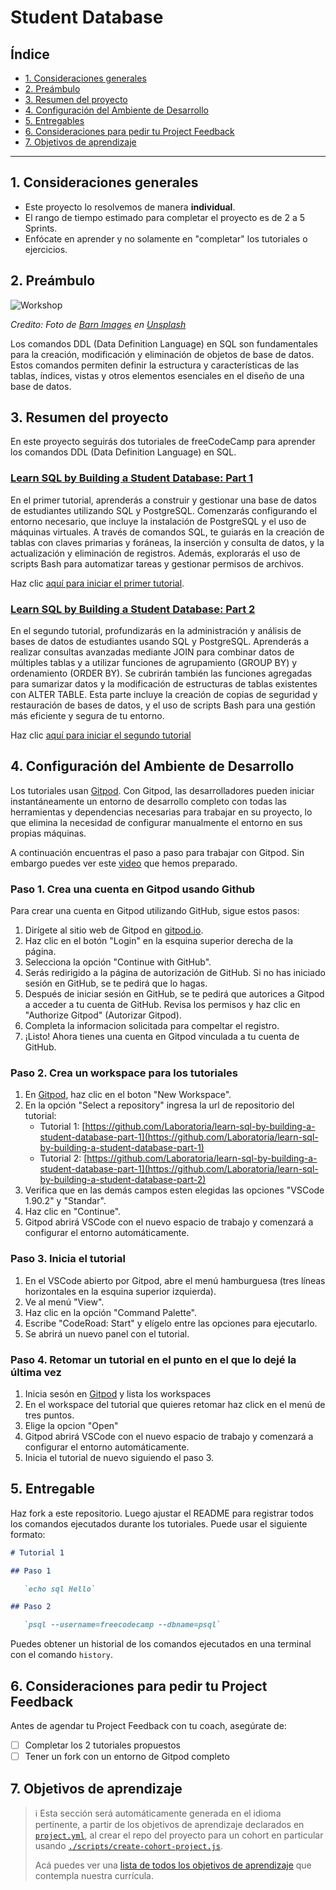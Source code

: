 # Student Database

## Índice

* [1. Consideraciones generales](#1-consideraciones-generales)
* [2. Preámbulo](#2-preámbulo)
* [3. Resumen del proyecto](#3-resumen-del-proyecto)
* [4. Configuración del Ambiente de Desarrollo](#4-configuracion-del-ambiente-de-desarrollo)
* [5. Entregables](#5-entregables)
* [6. Consideraciones para pedir tu Project Feedback](#6-consideraciones-para-pedir-tu-project-feedback)
* [7. Objetivos de aprendizaje](#7-objetivos-de-aprendizaje)

---

## 1. Consideraciones generales

* Este proyecto lo resolvemos de manera **individual**.
* El rango de tiempo estimado para completar el proyecto es de 2 a 5 Sprints.
* Enfócate en aprender y no solamente en "completar" los tutoriales o ejercicios.

## 2. Preámbulo

![Workshop](https://images.unsplash.com/photo-1426927308491-6380b6a9936f)

_Credito: Foto de [Barn Images](https://unsplash.com/@barnimages)_
_en [Unsplash](https://unsplash.com/photos/assorted-handheld-tools-in-tool-rack-t5YUoHW6zRo?utm_content=creditCopyText&utm_medium=referral&utm_source=unsplash)_

Los comandos DDL (Data Definition Language) en SQL son fundamentales para la creación,
modificación y eliminación de objetos de base de datos. Estos comandos permiten
definir la estructura y características de las tablas, índices, vistas y otros
elementos esenciales en el diseño de una base de datos.

## 3. Resumen del proyecto

En este proyecto seguirás dos tutoriales de freeCodeCamp para aprender
los comandos DDL (Data Definition Language) en SQL.

### [Learn SQL by Building a Student Database: Part 1](https://github.com/Laboratoria/learn-sql-by-building-a-student-database-part-1)

En el primer tutorial, aprenderás a construir y gestionar una base de datos de
estudiantes utilizando SQL y PostgreSQL. Comenzarás configurando el entorno
necesario, que incluye la instalación de PostgreSQL y el uso de máquinas
virtuales. A través de comandos SQL, te guiarás en la creación de tablas con
claves primarias y foráneas, la inserción y consulta de datos, y la
actualización y eliminación de registros. Además, explorarás el uso de
scripts Bash para automatizar tareas y gestionar permisos de archivos.

Haz clic [aquí para iniciar el primer tutorial](https://gitpod.io/new/?autostart=true#CODEROAD_TUTORIAL_URL=https%3A%2F%2Fraw.githubusercontent.com%2FLaboratoria%2Flearn-sql-by-building-a-student-database-part-1%2Fmain%2Ftutorial.json,CODEROAD_DISABLE_RUN_ON_SAVE=true/https://github.com/Laboratoria/learn-sql-by-building-a-student-database-part-1).

### [Learn SQL by Building a Student Database: Part 2](https://github.com/Laboratoria/learn-sql-by-building-a-student-database-part-2)

En el segundo tutorial, profundizarás en la administración y análisis
de bases de datos de estudiantes usando SQL y PostgreSQL. Aprenderás a
realizar consultas avanzadas mediante JOIN para combinar datos de múltiples
tablas y a utilizar funciones de agrupamiento (GROUP BY) y ordenamiento
(ORDER BY). Se cubrirán también las funciones agregadas para sumarizar
datos y la modificación de estructuras de tablas existentes con ALTER TABLE.
Esta parte incluye la creación de copias de seguridad y restauración
de bases de datos, y el uso de scripts Bash para una gestión más
eficiente y segura de tu entorno.

Haz clic [aquí para iniciar el segundo tutorial](https://gitpod.io/new/?autostart=true#CODEROAD_TUTORIAL_URL=https%3A%2F%2Fraw.githubusercontent.com%2FLaboratoria%2Flearn-sql-by-building-a-student-database-part-2%2Fmain%2Ftutorial.json,CODEROAD_DISABLE_RUN_ON_SAVE=true/https://github.com/Laboratoria/learn-sql-by-building-a-student-database-part-2)

## 4. Configuración del Ambiente de Desarrollo

Los tutoriales usan [Gitpod](https://gitpod.io/). Con Gitpod, las
desarrolladores pueden iniciar instantáneamente un entorno de desarrollo
completo con todas las herramientas y dependencias necesarias para
trabajar en su proyecto, lo que elimina la necesidad de configurar
manualmente el entorno en sus propias máquinas.

A continuación encuentras el paso a paso para trabajar con Gitpod.
Sin embargo puedes ver este [video](https://youtu.be/legfwHxU_cI)
que hemos preparado.

### Paso 1. Crea una cuenta en Gitpod usando Github

Para crear una cuenta en Gitpod utilizando GitHub, sigue estos pasos:

1. Dirígete al sitio web de Gitpod en [gitpod.io](https://www.gitpod.io/).
2. Haz clic en el botón "Login" en la esquina superior derecha de la página.
3. Selecciona la opción "Continue with GitHub".
4. Serás redirigido a la página de autorización de GitHub. Si no has iniciado
   sesión en GitHub, se te pedirá que lo hagas.
5. Después de iniciar sesión en GitHub, se te pedirá que autorices a Gitpod
   a acceder a tu cuenta de GitHub. Revisa los permisos y haz clic en
   "Authorize Gitpod" (Autorizar Gitpod).
6. Completa la informacion solicitada para compeltar el registro.
7. ¡Listo! Ahora tienes una cuenta en Gitpod vinculada a tu cuenta de GitHub.

### Paso 2. Crea un workspace para los tutoriales

1. En [Gitpod](https://gitpod.io/workspaces), haz clic en el boton "New Workspace".
2. En la opción "Select a repository" ingresa la url de repositorio del tutorial:
   - Tutorial 1: [https://github.com/Laboratoria/learn-sql-by-building-a-student-database-part-1](https://github.com/Laboratoria/learn-sql-by-building-a-student-database-part-1)
   - Tutorial 2: [https://github.com/Laboratoria/learn-sql-by-building-a-student-database-part-1](https://github.com/Laboratoria/learn-sql-by-building-a-student-database-part-2)
3. Verifica que en las demás campos esten elegidas las opciones "VSCode 1.90.2"
   y "Standar".
4. Haz clic en "Continue".
5. Gitpod abrirá VSCode con el nuevo espacio de trabajo y comenzará a configurar
   el entorno automáticamente.

### Paso 3. Inicia el tutorial

1. En el VSCode abierto por Gitpod, abre el menú hamburguesa (tres líneas
   horizontales en la esquina superior izquierda).
2. Ve al menú "View".
3. Haz clic en la opción "Command Palette".
4. Escribe "CodeRoad: Start" y elígelo entre las opciones para ejecutarlo.
5. Se abrirá un nuevo panel con el tutorial.

### Paso 4. Retomar un tutorial en el punto en el que lo dejé la última vez

1. Inicia sesón en [Gitpod](https://gitpod.io/workspaces) y lista los workspaces
2. En el workspace del tutorial que quieres retomar haz click en el
   menú de tres puntos.
3. Elige la opcion "Open"
4. Gitpod abrirá VSCode con el nuevo espacio de trabajo y comenzará a configurar
   el entorno automáticamente.
5. Inicia el tutorial de nuevo siguiendo el paso 3.

## 5. Entregable

Haz fork a este repositorio. Luego ajustar el README para registrar
todos los comandos ejecutados durante los tutoriales. Puede usar
el siguiente formato:

```md
# Tutorial 1

## Paso 1

   `echo sql Hello`

## Paso 2

   `psql --username=freecodecamp --dbname=psql`
```

Puedes obtener un historial de los comandos ejecutados en una terminal
con el comando `history`.

## 6. Consideraciones para pedir tu Project Feedback

Antes de agendar tu Project Feedback con tu coach, asegúrate de:

* [ ] Completar los 2 tutoriales propuestos
* [ ] Tener un fork con un entorno de Gitpod completo

## 7. Objetivos de aprendizaje

> ℹ️ Esta sección será automáticamente generada en el idioma pertinente, a partir
> de los objetivos de aprendizaje declarados en [`project.yml`](./project.yml),
> al crear el repo del proyecto para un cohort en particular usando
> [`./scripts/create-cohort-project.js`](../../scripts#create-cohort-project-coaches).
>
> Acá puedes ver una [lista de todos los objetivos de aprendizaje](../../learning-objectives/data.yml)
> que contempla nuestra currícula.
